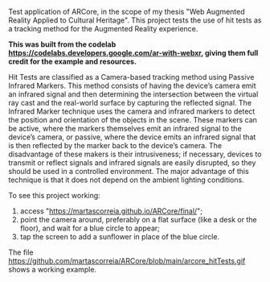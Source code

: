 Test application of ARCore, in the scope of my thesis "Web Augmented Reality Applied to Cultural Heritage". This project tests the use of hit tests as a tracking method for the Augmented Reality experience.


**This was built from the codelab https://codelabs.developers.google.com/ar-with-webxr, giving them full credit for the example and resources.**

Hit Tests are classified as a Camera-based tracking method using Passive Infrared Markers. This method consists of having the device’s camera emit an infrared signal and then determining the intersection between the virtual ray cast and the real-world surface by capturing the reflected signal.
The Infrared Marker technique uses the camera and infrared markers to detect the position and orientation of the objects in the scene. These markers can be active, where the markers themselves emit an infrared signal to the device’s camera, or passive, where the device emits an infrared signal that is then reflected by the marker back to the device’s camera. The disadvantage of these makers is their intrusiveness; if necessary, devices to transmit or reflect signals and infrared signals are easily disrupted, so they should be used in a controlled environment. The major advantage of this technique is that it does not depend on the ambient lighting conditions.

To see this project working:
  1. access "https://martascorreia.github.io/ARCore/final/";
  2. point the camera around, preferably on a flat surface (like a desk or the floor), and wait for a blue circle to appear;
  3. tap the screen to add a sunflower in place of the blue circle.

The file https://github.com/martascorreia/ARCore/blob/main/arcore_hitTests.gif shows a working example.
